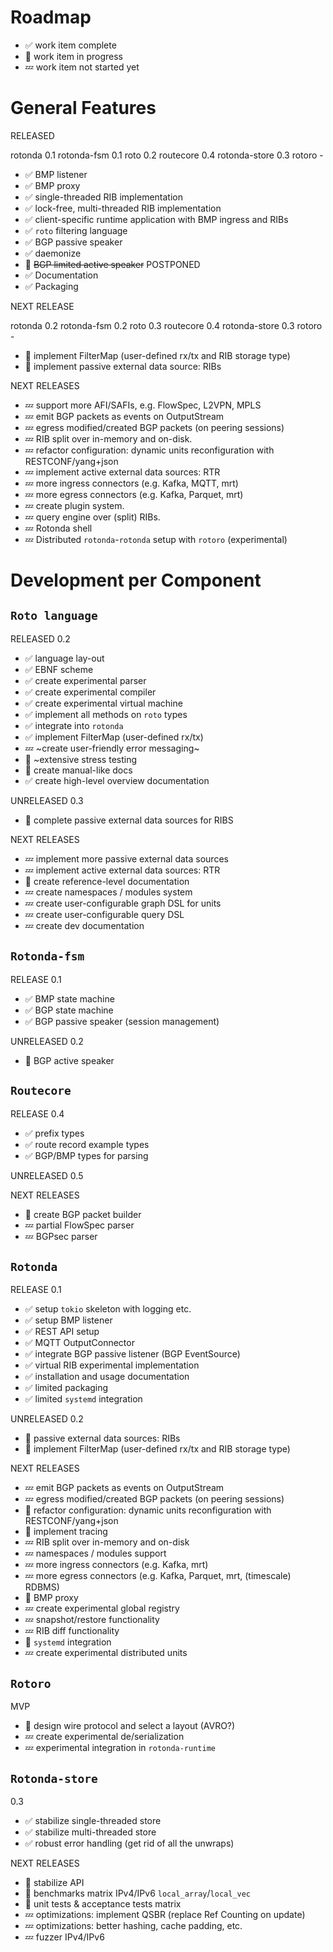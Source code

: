 
Roadmap
=======

- ✅ work item complete
- 🦀 work item in progress
- 💤 work item not started yet

General Features
================

RELEASED

rotonda 0.1
rotonda-fsm 0.1
roto 0.2
routecore 0.4
rotonda-store 0.3
rotoro -

- ✅ BMP listener
- ✅ BMP proxy
- ✅ single-threaded RIB implementation
- ✅ lock-free, multi-threaded RIB implementation
- ✅ client-specific runtime application with BMP ingress and RIBs
- ✅ `roto` filtering language
- ✅ BGP passive speaker
- ✅ daemonize
- 🦀 ~~BGP limited active speaker~~ POSTPONED
- ✅ Documentation
- ✅ Packaging

NEXT RELEASE

rotonda 0.2
rotonda-fsm 0.2
roto 0.3
routecore 0.4
rotonda-store 0.3
rotoro -

- 🦀 implement FilterMap (user-defined rx/tx and RIB storage type)
- 🦀 implement passive external data source: RIBs

NEXT RELEASES

- 💤 support more AFI/SAFIs, e.g. FlowSpec, L2VPN, MPLS
- 💤 emit BGP packets as events on OutputStream
- 💤 egress modified/created BGP packets (on peering sessions)
- 💤 RIB split over in-memory and on-disk.
- 💤 refactor configuration: dynamic units reconfiguration with RESTCONF/yang+json
- 💤 implement active external data sources: RTR
- 💤 more ingress connectors (e.g. Kafka, MQTT, mrt)
- 💤 more egress connectors (e.g. Kafka, Parquet, mrt)
- 💤 create plugin system.
- 💤 query engine over (split) RIBs.
- 💤 Rotonda shell
- 💤 Distributed `rotonda`-`rotonda` setup with `rotoro` (experimental)


Development per Component
=========================

## `Roto language`

RELEASED 0.2

- ✅ language lay-out
- ✅ EBNF scheme
- ✅ create experimental parser
- ✅ create experimental compiler
- ✅ create experimental virtual machine
- ✅ implement all methods on `roto` types
- ✅ integrate into `rotonda`
- ✅ implement FilterMap (user-defined rx/tx)
- 💤 ~create user-friendly error messaging~
- 🦀 ~extensive stress testing
- 🦀 create manual-like docs
- ✅ create high-level overview documentation

UNRELEASED 0.3

- 🦀 complete passive external data sources for RIBS

NEXT RELEASES

- 💤 implement more passive external data sources
- 💤 implement active external data sources: RTR
- 🦀 create reference-level documentation 
- 💤 create namespaces / modules system
- 💤 create user-configurable graph DSL for units
- 💤 create user-configurable query DSL
- 💤 create dev documentation


## `Rotonda-fsm`

RELEASE 0.1

- ✅ BMP state machine
- ✅ BGP state machine
- ✅ BGP passive speaker (session management)

UNRELEASED 0.2

- 🦀 BGP active speaker


## `Routecore`

RELEASE 0.4

- ✅ prefix types
- ✅ route record example types
- ✅ BGP/BMP types for parsing

UNRELEASED 0.5

NEXT RELEASES

- 🦀 create BGP packet builder
- 💤 partial FlowSpec parser
- 💤 BGPsec parser


## `Rotonda`

RELEASE 0.1

- ✅ setup `tokio` skeleton with logging etc.
- ✅ setup BMP listener
- ✅ REST API setup
- ✅ MQTT OutputConnector
- ✅ integrate BGP passive listener (BGP EventSource)
- ✅ virtual RIB experimental implementation
- ✅ installation and usage documentation 
- ✅ limited packaging
- ✅ limited `systemd` integration

UNRELEASED 0.2

- 🦀 passive external data sources: RIBs
- 🦀 implement FilterMap (user-defined rx/tx and RIB storage type)

NEXT RELEASES

- 💤 emit BGP packets as events on OutputStream
- 💤 egress modified/created BGP packets (on peering sessions)
- 🦀 refactor configuration: dynamic units reconfiguration with RESTCONF/yang+json
- 🦀 implement tracing
- 💤 RIB split over in-memory and on-disk
- 💤 namespaces / modules support
- 💤 more ingress connectors (e.g. Kafka, mrt)
- 💤 more egress connectors (e.g. Kafka, Parquet, mrt, (timescale) RDBMS)
- 🦀 BMP proxy
- 💤 create experimental global registry
- 💤 snapshot/restore functionality
- 💤 RIB diff functionality
- 🦀 `systemd` integration
- 💤 create experimental distributed units


## `Rotoro`

MVP

- 🦀 design wire protocol and select a layout (AVRO?)
- 💤 create experimental de/serialization
- 💤 experimental integration in `rotonda-runtime`


## `Rotonda-store`

0.3

- ✅ stabilize single-threaded store
- ✅ stabilize multi-threaded store
- ✅ robust error handling (get rid of all the unwraps)

NEXT RELEASES

- 🦀 stabilize API
- 🦀 benchmarks matrix IPv4/IPv6 `local_array`/`local_vec`
- 🦀 unit tests & acceptance tests matrix
- 💤 optimizations: implement QSBR (replace Ref Counting on update)
- 💤 optimizations: better hashing, cache padding, etc.
- 💤 fuzzer IPv4/IPv6
